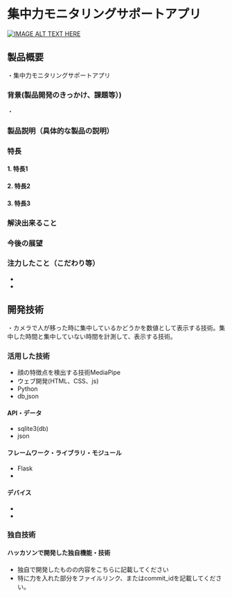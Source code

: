 # 集中力モニタリングサポートアプリ

[![IMAGE ALT TEXT HERE](https://jphacks.com/wp-content/uploads/2025/05/JPHACKS2025_ogp.jpg)](https://www.youtube.com/watch?v=lA9EluZugD8)

## 製品概要
・集中力モニタリングサポートアプリ
### 背景(製品開発のきっかけ、課題等）)
・
### 製品説明（具体的な製品の説明）
### 特長
#### 1. 特長1
#### 2. 特長2
#### 3. 特長3

### 解決出来ること
### 今後の展望
### 注力したこと（こだわり等）
* 
* 

## 開発技術
・カメラで人が移った時に集中しているかどうかを数値として表示する技術。集中した時間と集中していない時間を計測して、表示する技術。
### 活用した技術
* 顔の特徴点を検出する技術MediaPipe
* ウェブ開発(HTML、CSS、js)
* Python
* db,json
#### API・データ
* sqlite3(db)
* json

#### フレームワーク・ライブラリ・モジュール
* Flask
* 

#### デバイス
* 
* 

### 独自技術
#### ハッカソンで開発した独自機能・技術
* 独自で開発したものの内容をこちらに記載してください
* 特に力を入れた部分をファイルリンク、またはcommit_idを記載してください。
